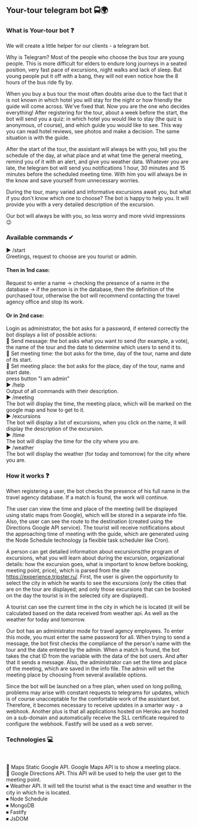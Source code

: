 ## Your-tour telegram bot 🚍🌍

### What is Your-tour bot ❓

We will create a little helper for our clients - a telegram bot.

Why is Telegram? Most of the people who choose the bus tour are young people. This is more difficult for elders to endure long journeys in a seated position, very fast pace of excursions, night walks and lack of sleep. But young people put it off with a bang, they will not even notice how the 8 hours of the bus ride fly by.

When you buy a bus tour the most often doubts arise due to the fact that it is not known in which hotel you will stay for the night or how friendly the guide will come across. We've fixed that. Now you are the one who decides everything! After registering for the tour, about a week before the start, the bot will send you a quiz: in which hotel you would like to stay (the quiz is anonymous, of course), and which guide you would like to see. This way you can read hotel reviews, see photos and make a decision. The same situation is with the guide.

After the start of the tour, the assistant will always be with you, tell you the schedule of the day, at what place and at what time the general meeting, remind you of it with an alert, and give you weather data. Whatever you are late, the telegram bot will send you notifications 1 hour, 30 minutes and 15 minutes before the scheduled meeting time. With him you will always be in the know and save yourself from unnecessary worries.

During the tour, many varied and informative excursions await you, but what if you don't know which one to choose? The bot is happy to help you. It will provide you with a very detailed description of the excursion.

Our bot will always be with you, so less worry and more vivid impressions 😉

### Available commands ✔

▶ /start <br>
Greetings, request to choose are you tourist or admin.<br>
#### Then in 1nd case:
Request to enter a name -> checking the presence of a name in the database -> if the person is in the database, then the definition of the purchased tour, otherwise the bot will recommend contacting the travel agency office and stop its work.<br>
#### Or in 2nd case:
Login as administrator, the bot asks for a password, if entered correctly the bot displays a list of possible actions:<br>
🔹 Send message: the bot asks what you want to send (for example, a vote), the name of the tour and the date to determine which users to send it to.<br>
🔹 Set meeting time: the bot asks for the time, day of the tour, name and date of its start.<br>
🔹 Set meeting place: the bot asks for the place, day of the tour, name and start date.<br>
press button "I am admin"<br>
▶ /help <br>
Output of all commands with their description.<br>
▶ /meeting <br>
The bot will display the time, the meeting place, which will be marked on the google map and how to get to it.<br>
▶ /excursions <br>
The bot will display a list of excursions, when you click on the name, it will display the description of the excursion.<br>
▶ /time <br>
The bot will display the time for the city where you are.<br>
▶ /weather <br>
The bot will display the weather (for today and tomorrow) for the city where you are.<br>

### How it works ❓

When registering a user, the bot checks the presence of his full name in the travel agency database. If a match is found, the work will continue.

The user can view the time and place of the meeting (will be displayed using static maps from Google), which will be stored in a separate info file. Also, the user can see the route to the destination (created using the Directions Google API service). The tourist will receive notifications about the approaching time of meeting with the guide, which are generated using the Node Schedule technology (a flexible task scheduler like Cron).

A person can get detailed information about excursions(the program of excursions, what you will learn about during the excursion, organizational details: how the excursion goes, what is important to know before booking, meeting point, price), which is parsed from the site https://experience.tripster.ru/. First, the user is given the opportunity to select the city in which he wants to see the excursions (only the cities that are on the tour are displayed; and only those excursions that can be booked on the day the tourist is in the selected city are displayed).

A tourist can see the current time in the city in which he is located (it will be calculated based on the data received from weather api. As well as the weather for today and tomorrow.

Our bot has an administrator mode for travel agency employees. To enter this mode, you must enter the same password for all. When trying to send a message, the bot first checks the compliance of the person's name with the tour and the date entered by the admin. When a match is found, the bot takes the chat ID from the variable with the data of the bot users. And after that it sends a message. Also, the administrator can set the time and place of the meeting, which are saved in the info file. The admin will set the meeting place by choosing from several available options.

Since the bot will be launched on a free plan, when used on long polling, problems may arise with constant requests to telegrams for updates, which is of course unacceptable for the comfortable work of the assistant bot. Therefore, it becomes necessary to receive updates in a smarter way - a webhook. Another plus is that all applications hosted on Heroku are hosted on a sub-domain and automatically receive the SLL certificate required to configure the webhook. Fastify will be used as a web server.

### Technologies 💻

<br>
<br>
    🔹 Maps Static Google API. Google Maps API is to show a meeting place.<br>
    🔹 Google Directions API. This API will be used to help the user get to the meeting point.<br>
⏹ Weather API. It will tell the tourist what is the exact time and weather in the city in which he is located. <br>
⏹ Node Schedule<br>
⏹ MongoDB<br>
⏹ Fastify<br>  
⏹ JsDOM
